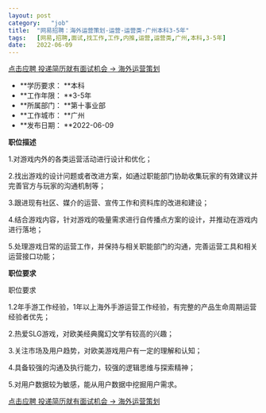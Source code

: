 ```yaml
---
layout:	post
category:	"job"
title:	"网易招聘：海外运营策划-运营-运营类-广州本科3-5年"
tags:	[网易,招聘,面试,找工作,工作,内推,运营,运营类,广州,本科,3-5年]
date:	2022-06-09
---
```


[点击应聘 投递简历就有面试机会 ->  海外运营策划](http://mobile.bole.netease.com/bole/boleDetail?id=39943&employeeId=346f03c3cda5f04c&key=all)



- **学历要求： **本科
- **工作年限： **3-5年
- **所属部门： **第十事业部
- **工作城市： **广州
- **发布日期： **2022-06-09



**职位描述**

1.对游戏内外的各类运营活动进行设计和优化；

2.找出游戏的设计问题或者改进方案，如通过职能部门协助收集玩家的有效建议并完善官方与玩家的沟通机制等；

3.跟进现有社区、媒介的运营、宣传工作和资料库的改进和建设；

4.结合游戏内容，针对游戏的吸量需求进行自传播点方案的设计，并推动在游戏内进行落地；

5.处理游戏日常的运营工作，并保持与相关职能部门的沟通，完善运营工具和相关运营接口功能；





**职位要求**

职位要求

1.2年手游工作经验，1年以上海外手游运营工作经验，有完整的产品生命周期运营经验者优先；

2.热爱SLG游戏，对欧美经典魔幻文学有较高的兴趣；

3.关注市场及用户趋势，对欧美游戏用户有一定的理解和认知；

4.具备较强的沟通及执行能力，较强的逻辑思维与探索精神；

5.对用户数据较为敏感，能从用户数据中挖掘用户需求。



[点击应聘 投递简历就有面试机会 ->  海外运营策划](http://mobile.bole.netease.com/bole/boleDetail?id=39943&employeeId=346f03c3cda5f04c&key=all)